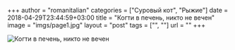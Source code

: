 +++
author = "romanitalian"
categories = ["Суровый кот", "Рыжие"]
date = 2018-04-29T23:44:59+03:00
title = "Когти в печень, никто не вечен"
image = "imgs/page1.jpg"
layout = "post"
tags = ["", ""]
url = ""
+++

![Когти в печень, никто не вечен](/imgs/page1.jpg "Когти в печень, никто не вечен")